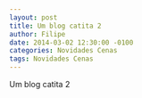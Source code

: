 ```yaml
---
layout: post
title: Um blog catita 2
author: Filipe
date: 2014-03-02 12:30:00 -0100
categories: Novidades Cenas
tags: Novidades Cenas
---
```


Um blog catita 2